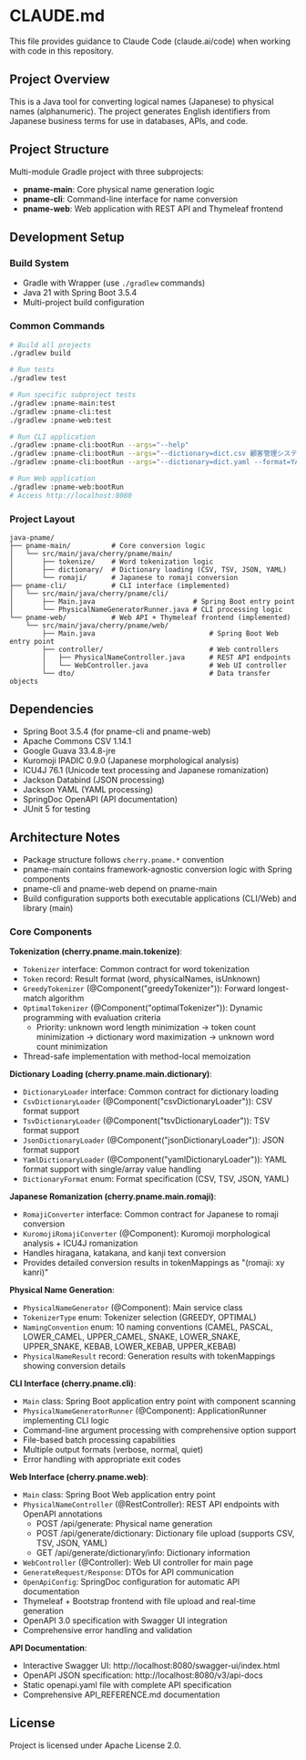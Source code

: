 # CLAUDE.md

This file provides guidance to Claude Code (claude.ai/code) when working with code in this repository.

## Project Overview

This is a Java tool for converting logical names (Japanese) to physical names (alphanumeric). The project generates English identifiers from Japanese business terms for use in databases, APIs, and code.

## Project Structure

Multi-module Gradle project with three subprojects:

- **pname-main**: Core physical name generation logic
- **pname-cli**: Command-line interface for name conversion
- **pname-web**: Web application with REST API and Thymeleaf frontend

## Development Setup

### Build System
- Gradle with Wrapper (use `./gradlew` commands)
- Java 21 with Spring Boot 3.5.4
- Multi-project build configuration

### Common Commands
```bash
# Build all projects
./gradlew build

# Run tests
./gradlew test

# Run specific subproject tests
./gradlew :pname-main:test
./gradlew :pname-cli:test
./gradlew :pname-web:test

# Run CLI application
./gradlew :pname-cli:bootRun --args="--help"
./gradlew :pname-cli:bootRun --args="--dictionary=dict.csv 顧客管理システム"
./gradlew :pname-cli:bootRun --args="--dictionary=dict.yaml --format=YAML --naming=LOWER_SNAKE 顧客管理システム"

# Run Web application
./gradlew :pname-web:bootRun
# Access http://localhost:8080
```

### Project Layout
```
java-pname/
├── pname-main/          # Core conversion logic
│   └── src/main/java/cherry/pname/main/
│       ├── tokenize/    # Word tokenization logic
│       ├── dictionary/  # Dictionary loading (CSV, TSV, JSON, YAML)
│       └── romaji/      # Japanese to romaji conversion
├── pname-cli/           # CLI interface (implemented)
│   └── src/main/java/cherry/pname/cli/
│       ├── Main.java                        # Spring Boot entry point
│       └── PhysicalNameGeneratorRunner.java # CLI processing logic
└── pname-web/           # Web API + Thymeleaf frontend (implemented)
    └── src/main/java/cherry/pname/web/
        ├── Main.java                            # Spring Boot Web entry point
        ├── controller/                          # Web controllers
        │   ├── PhysicalNameController.java      # REST API endpoints
        │   └── WebController.java               # Web UI controller
        └── dto/                                 # Data transfer objects
```

## Dependencies

- Spring Boot 3.5.4 (for pname-cli and pname-web)
- Apache Commons CSV 1.14.1
- Google Guava 33.4.8-jre
- Kuromoji IPADIC 0.9.0 (Japanese morphological analysis)
- ICU4J 76.1 (Unicode text processing and Japanese romanization)
- Jackson Databind (JSON processing)
- Jackson YAML (YAML processing)
- SpringDoc OpenAPI (API documentation)
- JUnit 5 for testing

## Architecture Notes

- Package structure follows `cherry.pname.*` convention
- pname-main contains framework-agnostic conversion logic with Spring components
- pname-cli and pname-web depend on pname-main
- Build configuration supports both executable applications (CLI/Web) and library (main)

### Core Components

**Tokenization (cherry.pname.main.tokenize)**:
- `Tokenizer` interface: Common contract for word tokenization
- `Token` record: Result format (word, physicalNames, isUnknown)
- `GreedyTokenizer` (@Component("greedyTokenizer")): Forward longest-match algorithm
- `OptimalTokenizer` (@Component("optimalTokenizer")): Dynamic programming with evaluation criteria
  - Priority: unknown word length minimization → token count minimization → dictionary word maximization → unknown word count minimization
- Thread-safe implementation with method-local memoization

**Dictionary Loading (cherry.pname.main.dictionary)**:
- `DictionaryLoader` interface: Common contract for dictionary loading
- `CsvDictionaryLoader` (@Component("csvDictionaryLoader")): CSV format support
- `TsvDictionaryLoader` (@Component("tsvDictionaryLoader")): TSV format support  
- `JsonDictionaryLoader` (@Component("jsonDictionaryLoader")): JSON format support
- `YamlDictionaryLoader` (@Component("yamlDictionaryLoader")): YAML format support with single/array value handling
- `DictionaryFormat` enum: Format specification (CSV, TSV, JSON, YAML)

**Japanese Romanization (cherry.pname.main.romaji)**:
- `RomajiConverter` interface: Common contract for Japanese to romaji conversion
- `KuromojiRomajiConverter` (@Component): Kuromoji morphological analysis + ICU4J romanization
- Handles hiragana, katakana, and kanji text conversion
- Provides detailed conversion results in tokenMappings as "(romaji: xy kanri)"

**Physical Name Generation**:
- `PhysicalNameGenerator` (@Component): Main service class
- `TokenizerType` enum: Tokenizer selection (GREEDY, OPTIMAL)
- `NamingConvention` enum: 10 naming conventions (CAMEL, PASCAL, LOWER_CAMEL, UPPER_CAMEL, SNAKE, LOWER_SNAKE, UPPER_SNAKE, KEBAB, LOWER_KEBAB, UPPER_KEBAB)
- `PhysicalNameResult` record: Generation results with tokenMappings showing conversion details

**CLI Interface (cherry.pname.cli)**:
- `Main` class: Spring Boot application entry point with component scanning
- `PhysicalNameGeneratorRunner` (@Component): ApplicationRunner implementing CLI logic
- Command-line argument processing with comprehensive option support
- File-based batch processing capabilities
- Multiple output formats (verbose, normal, quiet)
- Error handling with appropriate exit codes

**Web Interface (cherry.pname.web)**:
- `Main` class: Spring Boot Web application entry point
- `PhysicalNameController` (@RestController): REST API endpoints with OpenAPI annotations
  - POST /api/generate: Physical name generation
  - POST /api/generate/dictionary: Dictionary file upload (supports CSV, TSV, JSON, YAML)
  - GET /api/generate/dictionary/info: Dictionary information
- `WebController` (@Controller): Web UI controller for main page
- `GenerateRequest/Response`: DTOs for API communication
- `OpenApiConfig`: SpringDoc configuration for automatic API documentation
- Thymeleaf + Bootstrap frontend with file upload and real-time generation
- OpenAPI 3.0 specification with Swagger UI integration
- Comprehensive error handling and validation

**API Documentation**:
- Interactive Swagger UI: http://localhost:8080/swagger-ui/index.html
- OpenAPI JSON specification: http://localhost:8080/v3/api-docs
- Static openapi.yaml file with complete API specification
- Comprehensive API_REFERENCE.md documentation

## License

Project is licensed under Apache License 2.0.

